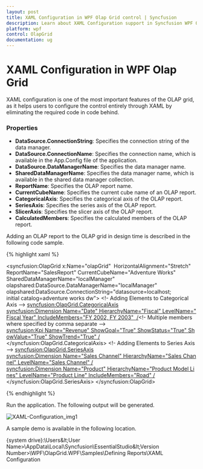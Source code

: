 ```yaml
---
layout: post
title: XAML Configuration in WPF Olap Grid control | Syncfusion
description: Learn about XAML Configuration support in Syncfusion WPF Olap Grid control, its elements and more details.
platform: wpf
control: OlapGrid
documentation: ug
---
```


# XAML Configuration in WPF Olap Grid

XAML configuration is one of the most important features of the OLAP grid, as it helps users to configure the control entirely through XAML by eliminating the required code in code behind.

### Properties

* **DataSource.ConnectionString**: Specifies the connection string of the data manager.
* **DataSource.ConnectionName**: Specifies the connection name, which is available in the App.Config file of the application.
* **DataSource.DataManagerName**: Specifies the data manager name.
* **SharedDataManagerName**: Specifies the data manager name, which is available in the shared data manager collection.
* **ReportName**: Specifies the OLAP report name.
* **CurrentCubeName**: Specifies the current cube name of an OLAP report.
* **CategoricalAxis**: Specifies the categorical axis of the OLAP report.
* **SeriesAxis**: Specifies the series axis of the OLAP report.
* **SlicerAxis**: Specifies the slicer axis of the OLAP report.
* **CalculatedMembers**: Specifies the calculated members of the OLAP report.

Adding an OLAP report to the OLAP grid in design time is described in the following code sample.

{% highlight xaml %}

<syncfusion:OlapGrid x:Name="olapGrid" 
    HorizontalAlignment="Stretch"
    ReportName="SalesReport"
    CurrentCubeName="Adventure Works" 
    SharedDataManagerName="localManager"
    olapshared:DataSource.DataManagerName="localManager"
	olapshared:DataSource.ConnectionString="datasource=localhost; initial catalog=adventure works dw">
    <!- Adding Elements to Categorical Axis -->
<syncfusion:OlapGrid.CategoricalAxis>
     <syncfusion:Dimension Name="Date" HierarchyName="Fiscal" LevelName="Fiscal Year" IncludeMembers="FY 2002, FY 2003"  /><!- Multiple members where specified by comma separate -->                 
     <syncfusion:Kpi Name="Revenue" ShowGoal="True" ShowStatus="True" ShowValue="True" ShowTrend="True" />
</syncfusion:OlapGrid.CategoricalAxis>
    <!- Adding Elements to Series Axis -->
<syncfusion:OlapGrid.SeriesAxis>
     <syncfusion:Dimension Name="Sales Channel" HierarchyName="Sales Channel" LevelName="Sales Channel" />
     <syncfusion:Dimension Name="Product" HierarchyName="Product Model Lines" LevelName="Product Line" IncludeMembers="Road" />
</syncfusion:OlapGrid.SeriesAxis>
</syncfusion:OlapGrid>

{% endhighlight %}

Run the application. The following output will be generated.

![XAML-Configuration_img1](XAML-Configuration_images/XAML-Configuration_img1.png)

A sample demo is available in the following location.

{system drive}:\Users\&lt;User Name&gt;\AppData\Local\Syncfusion\EssentialStudio\&lt;Version Number&gt;\WPF\OlapGrid.WPF\Samples\Defining Reports\XAML Configuration

